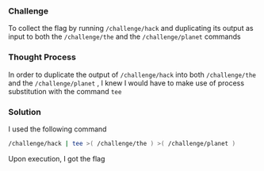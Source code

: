 ### Challenge

To collect the flag by running `/challenge/hack` and duplicating its output as input to both the `/challenge/the` and the `/challenge/planet` commands

### Thought Process

In order to duplicate the output of `/challenge/hack` into both `/challenge/the` and the `/challenge/planet` , I knew I would have to make use of process substitution with the command `tee`

### Solution

I used the following command
```bash
/challenge/hack | tee >( /challenge/the ) >( /challenge/planet )
```
Upon execution, I got the flag
